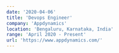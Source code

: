 ```yaml
---
date: '2020-04-06'
title: 'Devops Engineer'
company: 'Appdynamics'
location: 'Bengaluru, Karnataka, India'
range: 'April 2020 - Present'
url: 'https://www.appdynamics.com/'
---
```

